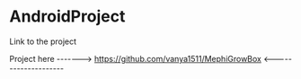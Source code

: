 # AndroidProject
Link to the project

Project here -------> https://github.com/vanya1511/MephiGrowBox <--------------------
